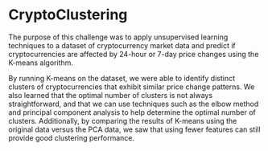 # CryptoClustering

The purpose of this challenge was to apply unsupervised learning techniques to a dataset of cryptocurrency market data and predict if cryptocurrencies are affected by 24-hour or 7-day price changes using the K-means algorithm.

By running K-means on the dataset, we were able to identify distinct clusters of cryptocurrencies that exhibit similar price change patterns. We also learned that the optimal number of clusters is not always straightforward, and that we can use techniques such as the elbow method and principal component analysis to help determine the optimal number of clusters. Additionally, by comparing the results of K-means using the original data versus the PCA data, we saw that using fewer features can still provide good clustering performance.
